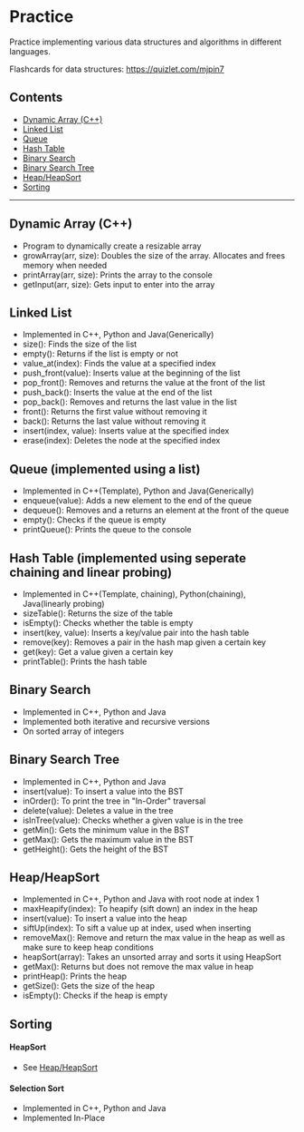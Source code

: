 # Practice
Practice implementing various data structures and algorithms in different languages.

Flashcards for data structures: https://quizlet.com/mjpin7

## Contents
* [Dynamic Array (C++)](#dyn-array)
* [Linked List](#link-list)
* [Queue](#queue)
* [Hash Table](#hash)
* [Binary Search](#bin-search)
* [Binary Search Tree](#BST)
* [Heap/HeapSort](#heap)
* [Sorting](#sort)

---

## <a name="dyn-array"></a>Dynamic Array (C++)
  - Program to dynamically create a resizable array
  - growArray(arr, size): Doubles the size of the array. Allocates and frees memory when needed
  - printArray(arr, size): Prints the array to the console
  - getInput(arr, size): Gets input to enter into the array

## <a name="link-list"></a>Linked List
  - Implemented in C++, Python and Java(Generically)
  - size(): Finds the size of the list
  - empty(): Returns if the list is empty or not
  - value_at(index): Finds the value at a specified index
  - push_front(value): Inserts value at the beginning of the list
  - pop_front(): Removes and returns the value at the front of the list
  - push_back(): Inserts the value at the end of the list
  - pop_back(): Removes and returns the last value in the list
  - front(): Returns the first value without removing it
  - back(): Returns the last value without removing it
  - insert(index, value): Inserts value at the specified index
  - erase(index): Deletes the node at the specified index

## <a name="queue"></a>Queue (implemented using a list)
  - Implemented in C++(Template), Python and Java(Generically)
  - enqueue(value): Adds a new element to the end of the queue
  - dequeue(): Removes and a returns an element at the front of the queue
  - empty(): Checks if the queue is empty
  - printQueue(): Prints the queue to the console

## <a name="hash"></a>Hash Table (implemented using seperate chaining and linear probing)
  - Implemented in C++(Template, chaining), Python(chaining), Java(linearly probing)
  - sizeTable(): Returns the size of the table
  - isEmpty(): Checks whether the table is empty
  - insert(key, value): Inserts a key/value pair into the hash table
  - remove(key): Removes a pair in the hash map given a certain key
  - get(key): Get a value given a certain key
  - printTable(): Prints the hash table

## <a name="bin-search"></a>Binary Search
  - Implemented in C++, Python and Java
  - Implemented both iterative and recursive versions
  - On sorted array of integers

## <a name="BST"></a>Binary Search Tree
  - Implemented in C++, Python and Java
  - insert(value): To insert a value into the BST
  - inOrder(): To print the tree in "In-Order" traversal
  - delete(value): Deletes a value in the tree
  - isInTree(value): Checks whether a given value is in the tree
  - getMin(): Gets the minimum value in the BST
  - getMax(): Gets the maximum value in the BST
  - getHeight(): Gets the height of the BST

## <a name="heap"></a>Heap/HeapSort
  - Implemented in C++, Python and Java with root node at index 1
  - maxHeapify(index): To heapify (sift down) an index in the heap
  - insert(value): To insert a value into the heap
  - siftUp(index): To sift a value up at index, used when inserting
  - removeMax(): Remove and return the max value in the heap as well as make sure to keep heap conditions
  - heapSort(array): Takes an unsorted array and sorts it using HeapSort
  - getMax(): Returns but does not remove the max value in heap
  - printHeap(): Prints the heap
  - getSize(): Gets the size of the heap
  - isEmpty(): Checks if the heap is empty

## <a name="sort"></a>Sorting
  #### HeapSort
  - See [Heap/HeapSort](#heap)
  
  #### Selection Sort
  - Implemented in C++, Python and Java
  - Implemented In-Place
  
